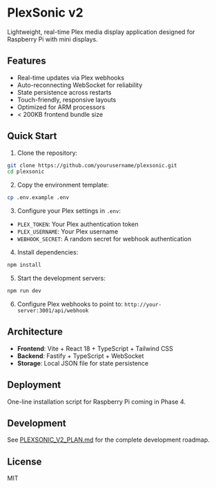 # PlexSonic v2

Lightweight, real-time Plex media display application designed for Raspberry Pi with mini displays.

## Features

- Real-time updates via Plex webhooks
- Auto-reconnecting WebSocket for reliability
- State persistence across restarts
- Touch-friendly, responsive layouts
- Optimized for ARM processors
- < 200KB frontend bundle size

## Quick Start

1. Clone the repository:
```bash
git clone https://github.com/yourusername/plexsonic.git
cd plexsonic
```

2. Copy the environment template:
```bash
cp .env.example .env
```

3. Configure your Plex settings in `.env`:
- `PLEX_TOKEN`: Your Plex authentication token
- `PLEX_USERNAME`: Your Plex username
- `WEBHOOK_SECRET`: A random secret for webhook authentication

4. Install dependencies:
```bash
npm install
```

5. Start the development servers:
```bash
npm run dev
```

6. Configure Plex webhooks to point to: `http://your-server:3001/api/webhook`

## Architecture

- **Frontend**: Vite + React 18 + TypeScript + Tailwind CSS
- **Backend**: Fastify + TypeScript + WebSocket
- **Storage**: Local JSON file for state persistence

## Deployment

One-line installation script for Raspberry Pi coming in Phase 4.

## Development

See [PLEXSONIC_V2_PLAN.md](./PLEXSONIC_V2_PLAN.md) for the complete development roadmap.

## License

MIT
